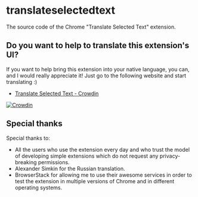 # translateselectedtext
The source code of the Chrome "Translate Selected Text" extension.

## Do you want to help to translate this extension's UI?
If you want to help bring this extension into your native language, you can, and I would really appreciate it! Just go to the following website and start translating :)

* [Translate Selected Text - Crowdin](https://crowdin.com/project/translateselectedtext)

[![Crowdin](https://d322cqt584bo4o.cloudfront.net/translateselectedtext/localized.svg)](https://crowdin.com/project/translateselectedtext)

## Special thanks
Special thanks to:
* All the users who use the extension every day and who trust the model of developing simple extensions which do not request any privacy-breaking permissions.
* Alexander Simkin for the Russian translation.
* BrowserStack for allowing me to use their awesome services in order to test the extension in multiple versions of Chrome and in different operating systems.
